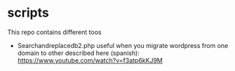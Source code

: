 # scripts

This repo contains different toos 
- Searchandreplacedb2.php useful when you migrate wordpress from one domain to other described here (spanish): https://www.youtube.com/watch?v=f3atp6kKJ9M
